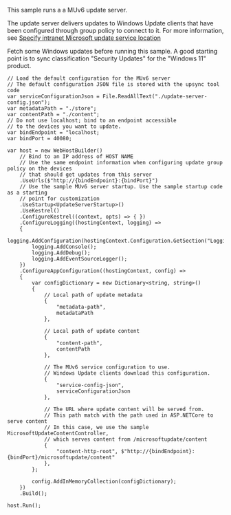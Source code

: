 This sample runs a a MUv6 update server. 

The update server delivers updates to Windows Update clients that have been configured through group policy to connect to it. For more information, see [Specify intranet Microsoft update service location](https://docs.microsoft.com/en-us/windows/deployment/update/waas-wu-settings#specify-intranet-microsoft-update-service-location)

Fetch some Windows updates before running this sample. A good starting point is to sync classification "Security Updates" for the "Windows 11" product.

```
// Load the default configuration for the MUv6 server
// The default configuration JSON file is stored with the upsync tool code
var serviceConfigurationJson = File.ReadAllText("./update-server-config.json");
var metadataPath = "./store";
var contentPath = "./content";
// Do not use localhost; bind to an endpoint accessible
// to the devices you want to update.
var bindEndpoint = "localhost;
var bindPort = 40080;

var host = new WebHostBuilder()
    // Bind to an IP address of HOST NAME
    // Use the same endpoint information when configuring update group policy on the devices
    // that should get updates from this server
    .UseUrls($"http://{bindEndpoint}:{bindPort}")
    // Use the sample MUv6 server startup. Use the sample startup code as a starting 
    // point for customization
    .UseStartup<UpdateServerStartup>()
    .UseKestrel()
    .ConfigureKestrel((context, opts) => { })
    .ConfigureLogging((hostingContext, logging) =>
    {
        logging.AddConfiguration(hostingContext.Configuration.GetSection("Logging"));
        logging.AddConsole();
        logging.AddDebug();
        logging.AddEventSourceLogger();
    })
    .ConfigureAppConfiguration((hostingContext, config) =>
    {
        var configDictionary = new Dictionary<string, string>()
        {
            // Local path of update metadata
            { 
                "metadata-path", 
                metadataPath 
            },

            // Local path of update content
            { 
                "content-path", 
                contentPath 
            },

            // The MUv6 service configuration to use. 
            // Windows Update clients download this configuration.
            { 
                "service-config-json", 
                serviceConfigurationJson 
            },

            // The URL where update content will be served from.
            // This path match with the path used in ASP.NETCore to serve content
            // In this case, we use the sample MicrosoftUpdateContentController, 
            // which serves content from /microsoftupdate/content
            { 
                "content-http-root", $"http://{bindEndpoint}:{bindPort}/microsoftupdate/content" 
            },
        };

        config.AddInMemoryCollection(configDictionary);
    })
    .Build();

host.Run();
```
